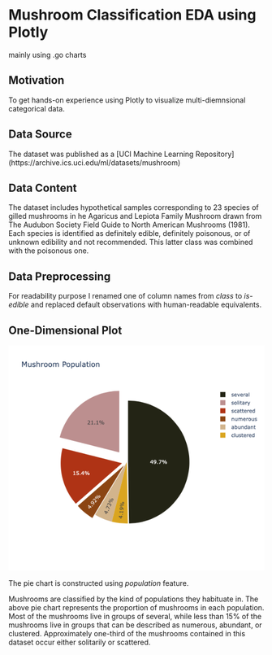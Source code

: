 # Mushroom Classification EDA using Plotly 
<p>mainly using .go charts</p>

## Motivation
<p>To get hands-on experience using Plotly to visualize multi-diemnsional categorical data.</p>

## Data Source
<p>The dataset was published as a [UCI Machine Learning Repository](https://archive.ics.uci.edu/ml/datasets/mushroom)</p>

## Data Content
<p>The dataset includes hypothetical samples corresponding to 23 species of gilled mushrooms in he Agaricus and Lepiota Family Mushroom drawn from The Audubon Society Field Guide to North American Mushrooms (1981). Each species is identified as definitely edible, definitely poisonous, or of unknown edibility and not recommended. This latter class was combined with the poisonous one.</p>

## Data Preprocessing 
<p>For readability purpose I renamed one of column names from <i>class</i> to <i>is-edible</i> and replaced default observations with human-readable equivalents.</p>

## One-Dimensional Plot
![Mushroom Population Pie Chart](Images/newplot.png)
<p>The pie chart is constructed using <i>population</i> feature.</p>
<p>Mushrooms are classified by the kind of populations they habituate in. The above pie chart represents the proportion of mushrooms in each population. Most of the mushrooms live in groups of several, while less than 15% of the mushrooms live in groups that can be described as numerous, abundant, or clustered. Approximately one-third of the mushrooms contained in this dataset occur either solitarily or scattered.</p>
